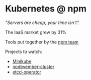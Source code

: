 # Kubernetes @ npm

_"Servers are cheap; your time isn't"._

The IaaS market grew by 31%

Tools put together by the [npm team](https://github.com/npm-wharf)

Projects to watch:
- [Minikube](https://github.com/kubernetes/minikube)
- [nodevember-cluster](https://github.com/arobson/nodevember-cluster)
- [etcd-operator](https://github.com/coreos/etcd-operator)
